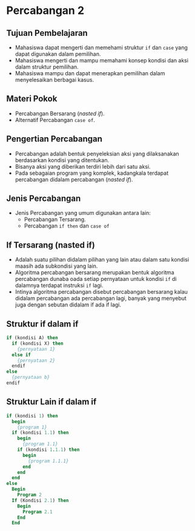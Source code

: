 # Percabangan 2

## Tujuan Pembelajaran

- Mahasiswa dapat mengerti dan memehami struktur `if` dan `case` yang dapat digunakan dalam pemilihan.
- Mahasiswa mengerti dan mampu memahami konsep kondisi dan aksi dalam struktur pemilihan.
- Mahasiswa mampu dan dapat menerapkan pemilihan dalam menyelesaikan berbagai kasus.

## Materi Pokok

- Percabangan Bersarang (*nasted if*).
- Alternatif Percabangan `case of`.

## Pengertian Percabangan

- Percabangan adalah bentuk penyeleksian aksi yang dilaksanakan berdasarkan kondisi yang ditentukan.
- Bisanya aksi yang diberikan terdiri lebih dari satu aksi.
- Pada sebagaian program yang komplek, kadangkala terdapat percabangan didalam percabangan (*nasted if*).

## Jenis Percabangan

- Jenis Percabangan yang umum digunakan antara lain:
  - Percabangan Tersarang.
  - Percabangan `if then` dan `case of`

## If Tersarang (nasted if)

- Adalah suatu pilihan didalam pilihan yang lain atau dalam satu kondisi maasih ada subkondisi yang lain.
- Algoritma percabangan bersarang merupakan bentuk algoritma percabangan dunaba oada setiap pernyataan untuk kondisi `if` di dalamnya terdapat instruksi `if` lagi.
- Intinya algoritma percabangan disebut percabangan bersarang kalau didalam percabangan ada percabangan lagi, banyak yang menyebut juga dengan sebutan didalam if ada if lagi.

## Struktur if dalam if

```pascal
if (kondisi A) then
  if (kondisi X) then
    {pernyataan 1}
  else if
    {pernyataan 2}
  endif
else
  {pernyataan b}
endif
```

## Struktur Lain if dalam if

```pascal
if (kondisi 1) then
  begin
    {program 1}
  if (kondisi 1.1) then
    begin
      {program 1.1}
    if (kondisi 1.1.1) then
      begin
        {program 1.1.1}
      end
    end
  end
else
  Begin
    Program 2
  If (Kondisi 2.1) Then
    Begin
      Program 2.1
    End
  End
```

